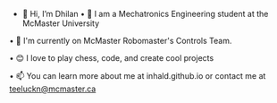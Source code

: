 - 👋 Hi, I’m Dhilan
• 🏫 I am a Mechatronics Engineering student at the McMaster University

• 🌱 I'm currently on McMaster Robomaster's Controls Team. 

• 😊 I love to play chess, code, and create cool projects

• 📫 You can learn more about me at inhald.github.io or contact me at teeluckn@mcmaster.ca
